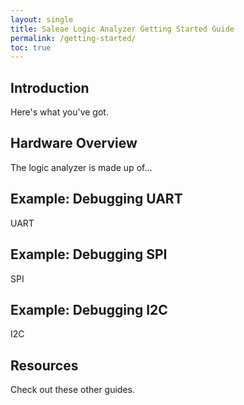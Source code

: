 ```yaml
---
layout: single
title: Saleae Logic Analyzer Getting Started Guide
permalink: /getting-started/
toc: true
---
```


## Introduction

Here's what you've got.

## Hardware Overview

The logic analyzer is made up of...


## Example: Debugging UART

UART

## Example: Debugging SPI

SPI

## Example: Debugging I2C

I2C

## Resources

Check out these other guides.